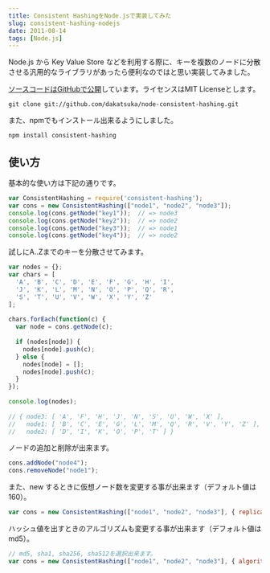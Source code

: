 ```yaml
---
title: Consistent HashingをNode.jsで実装してみた
slug: consistent-hashing-nodejs
date: 2011-08-14
tags: [Node.js]
---
```


Node.js から Key Value Store などを利用する際に、キーを複数のノードに分散させる汎用的なライブラリがあったら便利なのではと思い実装してみました。

[ソースコードはGitHubで公開](https://github.com/dakatsuka/node-consistent-hashing)しています。ライセンスはMIT Licenseとします。

```
git clone git://github.com/dakatsuka/node-consistent-hashing.git
```

また、npmでもインストール出来るようにしました。

```
npm install consistent-hashing
```

## 使い方

基本的な使い方は下記の通りです。

```javascript
var ConsistentHashing = require('consistent-hashing');
var cons = new ConsistentHashing(["node1", "node2", "node3"]);
console.log(cons.getNode("key1"));  // => node3
console.log(cons.getNode("key2"));  // => node2
console.log(cons.getNode("key3"));  // => node1
console.log(cons.getNode("key4"));  // => node2
```

試しにA..Zまでのキーを分散させてみます。

```javascript
var nodes = {};
var chars = [
  'A', 'B', 'C', 'D', 'E', 'F', 'G', 'H', 'I',
  'J', 'K', 'L', 'M', 'N', 'O', 'P', 'Q', 'R',
  'S', 'T', 'U', 'V', 'W', 'X', 'Y', 'Z'
];
 
chars.forEach(function(c) {
  var node = cons.getNode(c);
 
  if (nodes[node]) {
    nodes[node].push(c);
  } else {
    nodes[node] = [];
    nodes[node].push(c);
  }
});
 
console.log(nodes);
 
// { node3: [ 'A', 'F', 'H', 'J', 'N', 'S', 'U', 'W', 'X' ],
//   node1: [ 'B', 'C', 'E', 'G', 'L', 'M', 'Q', 'R', 'V', 'Y', 'Z' ],
//   node2: [ 'D', 'I', 'K', 'O', 'P', 'T' ] }
```

ノードの追加と削除が出来ます。

```javascript
cons.addNode("node4");
cons.removeNode("node1");
```

また、new するときに仮想ノード数を変更する事が出来ます（デフォルト値は160）。

```javascript
var cons = new ConsistentHashing(["node1", "node2", "node3"], { replicas: 200 });
```

ハッシュ値を出すときのアルゴリズムも変更する事が出来ます（デフォルト値はmd5）。

```javascript
// md5, sha1, sha256, sha512を選択出来ます。
var cons = new ConsistentHashing(["node1", "node2", "node3"], { algorithm: 'sha1' });
```
